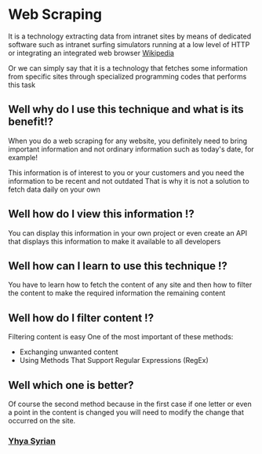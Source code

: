 # Web Scraping
It is a technology extracting data from intranet sites by means of dedicated software such as intranet surfing simulators running at a low level of HTTP or integrating an integrated web browser [Wikipedia](https://en.m.wikipedia.org/wiki/Web_scraping)

Or we can simply say that it is a technology that fetches some information from specific sites through specialized programming codes that performs this task 

## Well why do I use this technique and what is its benefit!?

When you do a web scraping for any website, you definitely need to bring important information and not ordinary information such as today's date, for example!

This information is of interest to you or your customers and you need the information to be recent and not outdated That is why it is not a solution to fetch data daily on your own 

## Well how do I view this information !?

You can display this information in your own project or even create an API that displays this information to make it available to all developers 

## Well how can I learn to use this technique !?

You have to learn how to fetch the content of any site and then how to filter the content to make the required information the remaining content 

## Well how do I filter content !?

Filtering content is easy One of the most important of these methods:
* Exchanging unwanted content 
* Using Methods That Support Regular Expressions (RegEx)

## Well which one is better?

Of course the second method because in the first case if one letter or even a point in the content is changed you will need to modify the change that occurred on the site.

### [Yhya Syrian](https://www.linkedin.com/in/yhya-nesb)
